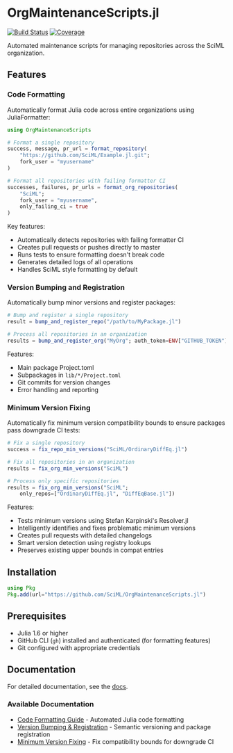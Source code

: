 # OrgMaintenanceScripts.jl

[![Build Status](https://github.com/SciML/OrgMaintenanceScripts.jl/actions/workflows/CI.yml/badge.svg?branch=main)](https://github.com/SciML/OrgMaintenanceScripts.jl/actions/workflows/CI.yml?query=branch%3Amain)
[![Coverage](https://codecov.io/gh/SciML/OrgMaintenanceScripts.jl/branch/main/graph/badge.svg)](https://codecov.io/gh/SciML/OrgMaintenanceScripts.jl)

Automated maintenance scripts for managing repositories across the SciML organization.

## Features

### Code Formatting

Automatically format Julia code across entire organizations using JuliaFormatter:

```julia
using OrgMaintenanceScripts

# Format a single repository
success, message, pr_url = format_repository(
    "https://github.com/SciML/Example.jl.git";
    fork_user = "myusername"
)

# Format all repositories with failing formatter CI
successes, failures, pr_urls = format_org_repositories(
    "SciML";
    fork_user = "myusername",
    only_failing_ci = true
)
```

Key features:
- Automatically detects repositories with failing formatter CI
- Creates pull requests or pushes directly to master
- Runs tests to ensure formatting doesn't break code
- Generates detailed logs of all operations
- Handles SciML style formatting by default

### Version Bumping and Registration

Automatically bump minor versions and register packages:

```julia
# Bump and register a single repository
result = bump_and_register_repo("/path/to/MyPackage.jl")

# Process all repositories in an organization
results = bump_and_register_org("MyOrg"; auth_token=ENV["GITHUB_TOKEN"])
```

Features:
- Main package Project.toml
- Subpackages in `lib/*/Project.toml`
- Git commits for version changes
- Error handling and reporting

### Minimum Version Fixing

Automatically fix minimum version compatibility bounds to ensure packages pass downgrade CI tests:

```julia
# Fix a single repository
success = fix_repo_min_versions("SciML/OrdinaryDiffEq.jl")

# Fix all repositories in an organization
results = fix_org_min_versions("SciML")

# Process only specific repositories
results = fix_org_min_versions("SciML"; 
    only_repos=["OrdinaryDiffEq.jl", "DiffEqBase.jl"])
```

Features:
- Tests minimum versions using Stefan Karpinski's Resolver.jl
- Intelligently identifies and fixes problematic minimum versions
- Creates pull requests with detailed changelogs
- Smart version detection using registry lookups
- Preserves existing upper bounds in compat entries

## Installation

```julia
using Pkg
Pkg.add(url="https://github.com/SciML/OrgMaintenanceScripts.jl")
```

## Prerequisites

- Julia 1.6 or higher
- GitHub CLI (`gh`) installed and authenticated (for formatting features)
- Git configured with appropriate credentials

## Documentation

For detailed documentation, see the [docs](https://sciml.github.io/OrgMaintenanceScripts.jl/dev/).

### Available Documentation

- [Code Formatting Guide](https://sciml.github.io/OrgMaintenanceScripts.jl/dev/formatting/) - Automated Julia code formatting
- [Version Bumping & Registration](https://sciml.github.io/OrgMaintenanceScripts.jl/dev/version_bumping/) - Semantic versioning and package registration
- [Minimum Version Fixing](https://sciml.github.io/OrgMaintenanceScripts.jl/dev/min_version_fixing/) - Fix compatibility bounds for downgrade CI